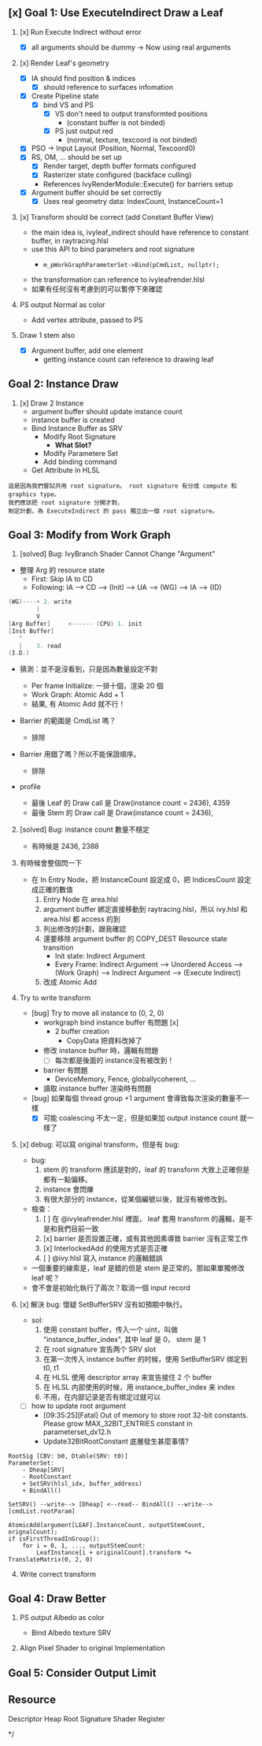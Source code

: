## [x] Goal 1: Use ExecuteIndirect Draw a Leaf

1. [x] Run Execute Indirect without error
    - [x] all arguments should be dummy → Now using real arguments

2. [x] Render Leaf's geometry
    - [x] IA should find position & indices
        - [x] should reference to surfaces infomation
    - [x] Create Pipeline state
        - [x] bind VS and PS
            - [x] VS don't need to output transformted positions
                - (constant buffer is not binded)
            - [x] PS just output red
                - (normal, texture, texcoord is not binded)
    - [x] PSO -> Input Layout (Position, Normal, Texcoord0)
    - [x] RS, OM, ... should be set up
        - [x] Render target, depth buffer formats configured
        - [x] Rasterizer state configured (backface culling)
        - References IvyRenderModule::Execute() for barriers setup
    - [x] Argument buffer should be set correctly
        - [x] Uses real geometry data: IndexCount, InstanceCount=1    

3. [x] Transform should be correct (add Constant Buffer View)
    - the main idea is, ivyleaf_indirect should have reference to constant buffer, in raytracing.hlsl
    - use this API to bind parameters and root signature
        -     m_pWorkGraphParameterSet->Bind(pCmdList, nullptr);
    - the transformation can reference to ivyleafrender.hlsl
    - 如果有任何沒有考慮到的可以暫停下來確認

4. PS output Normal as color
    - Add vertex attribute, passed to PS

5. Draw 1 stem also
    - [x] Argument buffer, add one element
        - getting instance count can reference to drawing leaf

## Goal 2: Instance Draw

1. [x] Draw 2 Instance
    - argument buffer should update instance count
    - instance buffer is created
    - Bind Instance Buffer as SRV
        - Modify Root Signature
            - **What Slot?**
        - Modify Parametere Set
        - Add binding command
    - Get Attribute in HLSL

```
這是因為我們嘗試共用 root signature。 root signature 有分成 compute 和 graphics type。
我們應該把 root signature 分開才對。
制定計劃，為 ExecuteIndirect 的 pass 獨立出一個 root signature。
```

## Goal 3: Modify from Work Graph 

1. [solved] Bug: IvyBranch Shader Cannot Change "Argument"

- 整理 Arg 的 resource state
    - First: Skip IA to CD
    - Following: IA --> CD --> (Init) --> UA --> (WG) --> IA --> (ID)

```c
(WG)----+ 2. write
        |
        V
[Arg Buffer]     <------ (CPU) 1. init
[Inst Buffer]
   ^
   |    3. read
(I.D.)
```
- 猜測：並不是沒看到，只是因為數量設定不對
    - Per frame Initialize: 一排十個，渲染 20 個
    - Work Graph: Atomic Add + 1
    - 結果, 有 Atomic Add 就不行！

- Barrier 的範圍是 CmdList 嗎？
    - 排除
- Barrier 用錯了嗎？所以不能保證順序。
    - 排除

- profile
    - 最後 Leaf 的 Draw call 是 Draw(instance count = 2436), 4359
    - 最後 Stem 的 Draw call 是 Draw(instance count = 2436), 

2. [solved] Bug: instance count 數量不穩定
    - 有時候是 2436, 2388

3. 有時候會整個閃一下
    - 在 In Entry Node，把 InstanceCount 設定成 0，把 IndicesCount 設定成正確的數值
        1. Entry Node 在 area.hlsl
        2. argument buffer 綁定直接移動到 raytracing.hlsl，所以 ivy.hlsl 和 area.hlsl 都 access 的到
        3. 列出修改的計劃，跟我確認
        4. 還要移除 argument buffer 的 COPY_DEST Resource state transition
            - Init state: Indirect Argument
            - Every Frame: Indirect Argument --> Unordered Access --> (Work Graph) --> Indirect Argument --> (Execute Indirect)
        5. 改成 Atomic Add

3. Try to write transform
    - [bug] Try to move all instance to (0, 2, 0)
        - workgraph bind instance buffer 有問題 [x]
            - 2 buffer creation
                - CopyData 把資料改掉了
        - 修改 instance buffer 時，邏輯有問題
            - [ ] 每次都是後面的 instance沒有被改到！
        - barrier 有問題
            - DeviceMemory, Fence, globallycoherent, ...
        - 讀取 instance buffer 渲染時有問題
    - [bug] 如果每個 thread group +1 argument 會導致每次渲染的數量不一樣
        - [x] 可能 coalescing 不太一定，但是如果加 output instance count 就一樣了

4. [x] debug: 可以寫 original transform，但是有 bug:
    - bug:
        1. stem 的 transform 應該是對的，leaf 的 transform 大致上正確但是都有一點偏移。
        2. instance 會閃爍
        3. 有很大部分的 instance，從某個編號以後，就沒有被修改到。
    - 檢查：
        1. [ ] 在 @ivyleafrender.hlsl 裡面， leaf 套用 transform 的邏輯，是不是和我們目前一致
        2. [x] barrier 是否設置正確，或有其他因素導致 barrier 沒有正常工作
        3. [x] InterlockedAdd 的使用方式是否正確
        4. [ ] @ivy.hlsl 寫入 instance 的邏輯錯誤
    - 一個重要的線索是，leaf 是錯的但是 stem 是正常的。那如果單獨修改 leaf 呢？
    - 會不會是初始化執行了兩次？取消一個 input record

5. [x] 解決 bug: 懷疑 SetBufferSRV 沒有如預期中執行。
    - sol:
        1. 使用 constant buffer，传入一个 uint，叫做 "instance_buffer_index", 其中 leaf 是 0， stem 是 1
        2. 在 root signature 宣告两个 SRV slot
        3. 在第一次传入 instance buffer 的时候，使用 SetBufferSRV 绑定到 t0, t1
        4. 在 HLSL 使用 descriptor array 来宣告接住 2 个 buffer
        5. 在 HLSL 内部使用的时候，用 instance_buffer_index 来 index 
        6. 不用，在内部记录是否有绑定过就可以
    - [ ] how to update root argument
        - [09:35:25][Fatal]   Out of memory to store root 32-bit constants. Please grow MAX_32BIT_ENTRIES constant in parameterset_dx12.h
        - Update32BitRootConstant 底層發生甚麼事情?
    
    
```
RootSig [CBV: b0, Dtable(SRV: t0)]
ParameterSet:
    - Dheap[SRV]
    - RootConstant
    + SetSRV(hlsl_idx, buffer_address)
    + BindAll()

SetSRV() --write--> [Dheap] <--read-- BindAll() --write--> [cmdList.rootParam]
```

```
AtomicAdd(argument[LEAF].InstanceCount, outputStemCount, orignalCount);
if isFirstThreadInGroup():
    for i = 0, 1, ..., outputStemCount:
        LeafInstance[i + originalCount].transform *= TranslateMatrix(0, 2, 0)
```

4. Write correct transform

## Goal 4: Draw Better

1. PS output Albedo as color
    - Bind Albedo texture SRV

2. Align Pixel Shader to original Implementation

## Goal 5: Consider Output Limit

## Resource

Descriptor Heap
Root Signature
Shader Register


*/